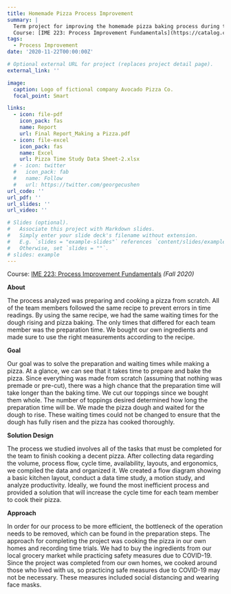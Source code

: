 ```yaml
---
title: Homemade Pizza Process Improvement
summary: |
  Term project for improving the homemade pizza baking process during the COVID-19 pandemic. 
  Course: [IME 223: Process Improvement Fundamentals](https://catalog.calpoly.edu/coursesaz/ime/#:~:text=IME%C2%A0223.%20Process%20Improvement%20Fundamentals)
tags:
  - Process Improvement
date: '2020-11-22T00:00:00Z'

# Optional external URL for project (replaces project detail page).
external_link: ''

image:
  caption: Logo of fictional company Avocado Pizza Co.
  focal_point: Smart

links:
  - icon: file-pdf
    icon_pack: fas
    name: Report
    url: Final Report_Making a Pizza.pdf
  - icon: file-excel
    icon_pack: fas
    name: Excel
    url: Pizza Time Study Data Sheet-2.xlsx
  # - icon: twitter
  #   icon_pack: fab
  #   name: Follow
  #   url: https://twitter.com/georgecushen
url_code: ''
url_pdf: ''
url_slides: ''
url_video: ''

# Slides (optional).
#   Associate this project with Markdown slides.
#   Simply enter your slide deck's filename without extension.
#   E.g. `slides = "example-slides"` references `content/slides/example-slides.md`.
#   Otherwise, set `slides = ""`.
# slides: example
---
```


Course: [IME 223: Process Improvement Fundamentals](https://catalog.calpoly.edu/coursesaz/ime/#:~:text=IME%C2%A0223.%20Process%20Improvement%20Fundamentals) *(Fall 2020)*

**About**

The process analyzed was preparing and cooking a pizza from scratch. All of the team
members followed the same recipe to prevent errors in time readings. By using
the same recipe, we had the same waiting times for the dough rising and pizza baking. The
only times that differed for each team member was the preparation time. We bought our own ingredients and made sure to use the right measurements according to the recipe.

**Goal**

Our goal was to solve the preparation and waiting times while making a pizza. At a glance, we
can see that it takes time to prepare and bake the pizza. Since everything was made from scratch (assuming that nothing was premade or pre-cut), there was a high chance that the
preparation time will take longer than the baking time. We cut our toppings since we
bought them whole. The number of toppings desired determined how long the
preparation time will be. We made the pizza dough and waited for the dough to rise. These waiting times could not be changed to ensure that the dough has fully risen and the pizza has cooked thoroughly.

**Solution Design**

The process we studied involves all of the tasks that must be completed for the team to
finish cooking a decent pizza. After collecting data regarding the volume, process flow, cycle
time, availability, layouts, and ergonomics, we compiled the data and organized it. We created a flow diagram showing a basic kitchen layout, conduct a data time study, a motion
study, and analyze productivity. Ideally, we found the most inefficient process and provided a solution that will increase the cycle time for each team member to cook their pizza.

**Approach**

In order for our process to be more efficient, the bottleneck of the operation needs to be removed,
which can be found in the preparation steps. The approach for completing the project was cooking the pizza in our own homes and recording time trials. We had to buy the ingredients from our local grocery market while practicing safety measures due to COVID-19. Since the project was completed from our own homes, we cooked around those who lived with us, so practicing safe measures due to COVID-19 may not be necessary. These measures included social distancing and wearing face masks. 

